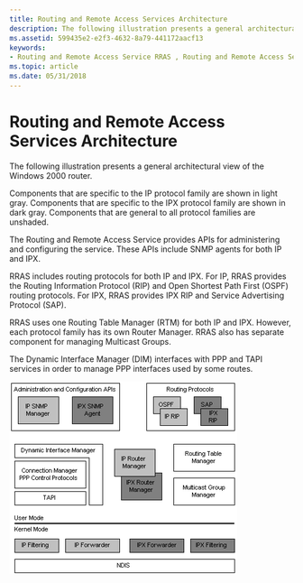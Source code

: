 ```yaml
---
title: Routing and Remote Access Services Architecture
description: The following illustration presents a general architectural view of the Windows 2000 router.
ms.assetid: 599435e2-e2f3-4632-8a79-441172aacf13
keywords:
- Routing and Remote Access Service RRAS , Routing and Remote Access Services Architecture RRAS
ms.topic: article
ms.date: 05/31/2018
---
```


# Routing and Remote Access Services Architecture

The following illustration presents a general architectural view of the Windows 2000 router.

Components that are specific to the IP protocol family are shown in light gray. Components that are specific to the IPX protocol family are shown in dark gray. Components that are general to all protocol families are unshaded.

The Routing and Remote Access Service provides APIs for administering and configuring the service. These APIs include SNMP agents for both IP and IPX.

RRAS includes routing protocols for both IP and IPX. For IP, RRAS provides the Routing Information Protocol (RIP) and Open Shortest Path First (OSPF) routing protocols. For IPX, RRAS provides IPX RIP and Service Advertising Protocol (SAP).

RRAS uses one Routing Table Manager (RTM) for both IP and IPX. However, each protocol family has its own Router Manager. RRAS also has separate component for managing Multicast Groups.

The Dynamic Interface Manager (DIM) interfaces with PPP and TAPI services in order to manage PPP interfaces used by some routes.

![general architectural view of windows 2000 router](images/rtarch.png)

 

 




